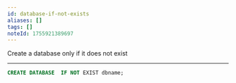 ```yaml
---
id: database-if-not-exists
aliases: []
tags: []
noteId: 1755921389697
---
```


Create a database only if it does not exist

---

```sql
CREATE DATABASE  IF NOT EXIST dbname;
```
